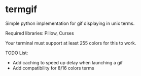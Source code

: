 # termgif

Simple python implementation for gif displaying in unix terms.

Required libraries: Pillow, Curses

Your terminal must support at least 255 colors for this to work.

TODO List:
-  Add caching to speed up delay when launching a gif
-  Add compatibility for 8/16 colors terms
